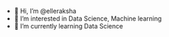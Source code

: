 - 👋 Hi, I’m @elleraksha
- 👀 I’m interested in Data Science, Machine learning
- 🌱 I’m currently learning Data Science
<!---
elleraksha/elleraksha is a ✨ special ✨ repository because its `README.md` (this file) appears on your GitHub profile.
You can click the Preview link to take a look at your changes.
--->
